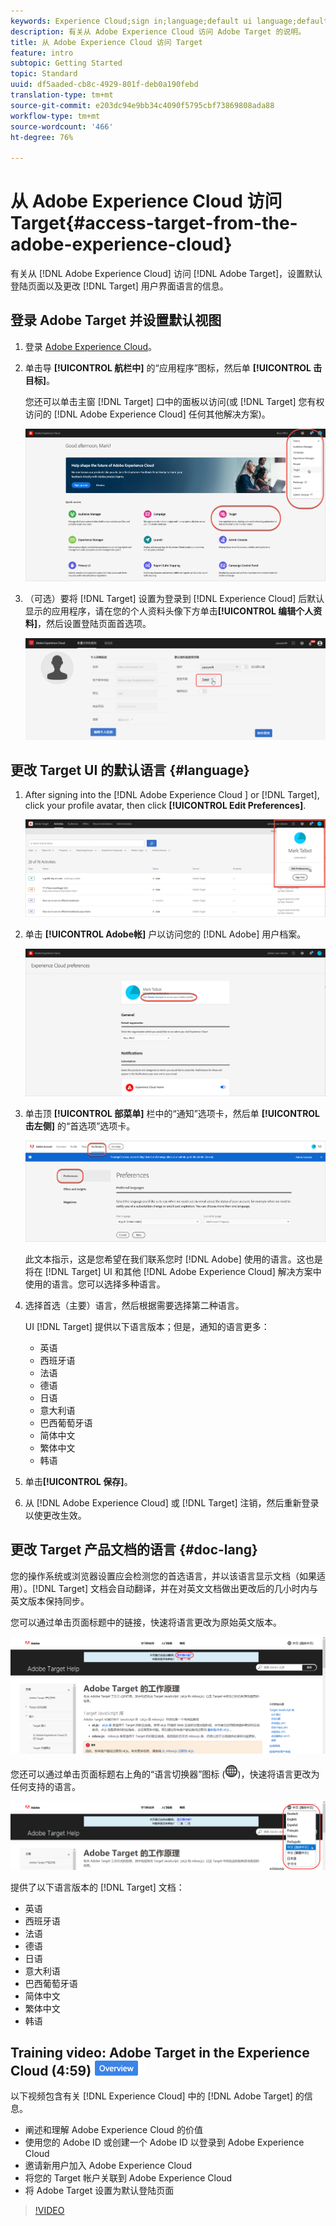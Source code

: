 ```yaml
---
keywords: Experience Cloud;sign in;language;default ui language;default language
description: 有关从 Adobe Experience Cloud 访问 Adobe Target 的说明。
title: 从 Adobe Experience Cloud 访问 Target
feature: intro
subtopic: Getting Started
topic: Standard
uuid: df5aaded-cb8c-4929-801f-deb0a190febd
translation-type: tm+mt
source-git-commit: e203dc94e9bb34c4090f5795cbf73869808ada88
workflow-type: tm+mt
source-wordcount: '466'
ht-degree: 76%

---
```



# 从 Adobe Experience Cloud 访问 Target{#access-target-from-the-adobe-experience-cloud}

有关从 [!DNL Adobe Experience Cloud] 访问 [!DNL Adobe Target]，设置默认登陆页面以及更改 [!DNL Target] 用户界面语言的信息。

## 登录 Adobe Target 并设置默认视图

1. 登录 [Adobe Experience Cloud](https://experience.adobe.com/)。

1. 单击导 **[!UICONTROL 航栏中]** 的“应用程序”图标，然后单 **[!UICONTROL 击目标]**。

   您还可以单击主窗 [!DNL Target] 口中的面板以访问(或 [!DNL Target] 您有权访问的 [!DNL Adobe Experience Cloud] 任何其他解决方案)。

   ![应用程序图标](/help/c-intro/assets/appmenu-new.png)

1. （可选）要将 [!DNL Target] 设置为登录到 [!DNL Experience Cloud] 后默认显示的应用程序，请在您的个人资料头像下方单击&#x200B;**[!UICONTROL 编辑个人资料]**，然后设置登陆页面首选项。

   ![登陆页面](/help/c-intro/assets/pagepref-new.png)

## 更改 Target UI 的默认语言 {#language}

1. After signing into the [!DNL Adobe Experience Cloud ] or [!DNL Target], click your profile avatar, then click **[!UICONTROL Edit Preferences]**.

   ![编辑个人资料](/help/c-intro/assets/change-language.png)

1. 单击 **[!UICONTROL Adobe帐]** 户以访问您的 [!DNL Adobe] 用户档案。

   ![Adobe帐户](/help/c-intro/assets/adobe-account.png)

1. 单击顶 **[!UICONTROL 部菜单]** 栏中的“通知”选项卡，然后单 **[!UICONTROL 击左侧]** 的“首选项”选项卡。

   ![首选语言](/help/c-intro/assets/prefered-language.png)

   此文本指示，这是您希望在我们联系您时 [!DNL Adobe] 使用的语言。这也是将在 [!DNL Target] UI 和其他 [!DNL Adobe Experience Cloud] 解决方案中使用的语言。您可以选择多种语言。

1. 选择首选（主要）语言，然后根据需要选择第二种语言。

   UI [!DNL Target] 提供以下语言版本；但是，通知的语言更多：

   * 英语
   * 西班牙语
   * 法语
   * 德语
   * 日语
   * 意大利语
   * 巴西葡萄牙语
   * 简体中文
   * 繁体中文
   * 韩语

1. 单击&#x200B;**[!UICONTROL 保存]**。

1. 从 [!DNL Adobe Experience Cloud] 或 [!DNL Target] 注销，然后重新登录以使更改生效。

## 更改 Target 产品文档的语言 {#doc-lang}

您的操作系统或浏览器设置应会检测您的首选语言，并以该语言显示文档（如果适用）。[!DNL Target] 文档会自动翻译，并在对英文文档做出更改后的几小时内与英文版本保持同步。

您可以通过单击页面标题中的链接，快速将语言更改为原始英文版本。

![更改为原始语言](/help/c-intro/assets/mt-original.png)

您还可以通过单击页面标题右上角的“语言切换器”图标 (![语言切换器](/help/c-intro/assets/icon-language-switcher.png))，快速将语言更改为任何支持的语言。

![语言切换器](/help/c-intro/assets/language-switcher.png)

提供了以下语言版本的 [!DNL Target] 文档：

* 英语
* 西班牙语
* 法语
* 德语
* 日语
* 意大利语
* 巴西葡萄牙语
* 简体中文
* 繁体中文
* 韩语

## Training video: Adobe Target in the Experience Cloud (4:59) ![Overview badge](/help/assets/overview.png)

以下视频包含有关 [!DNL Experience Cloud] 中的 [!DNL Adobe Target] 的信息。

* 阐述和理解 Adobe Experience Cloud 的价值
* 使用您的 Adobe ID 或创建一个 Adobe ID 以登录到 Adobe Experience Cloud
* 邀请新用户加入 Adobe Experience Cloud
* 将您的 Target 帐户关联到 Adobe Experience Cloud
* 将 Adobe Target 设置为默认登陆页面

>[!VIDEO](https://www.youtube.com/v=7lwYrYC7vdM)